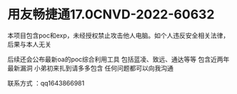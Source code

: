 # 用友畅捷通17.0CNVD-2022-60632
本项目包含poc和exp，未经授权禁止攻击他人电脑。如个人违反安全相关法律，后果与本人无关

后续还会公布最新oa的poc综合利用工具  包括蓝凌、致远、通达等等
包含近两年最新漏洞
小弟初来扎到请多多包含
任何问题都可以向我沟通



























联系方式 ：qq1643866981
